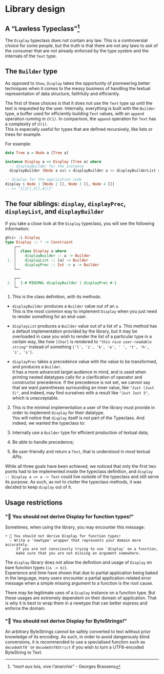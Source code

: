 # Library design 

## A “Lawless Typeclass”[^1]

The `Display` typeclass does not contain any law. This is a controversial choice for some people,
but the truth is that there are not any laws to ask of the consumer that are not already enforced
by the type system and the internals of the `Text` type.

## The `Builder` type

As opposed to `Show`, `Display` takes the opportunity of pionneering better techniques when it comes
to the messy business of handling the textual representation of data structure, faithfully and efficiently.

The first of these choices is that it does not use the `Text` type up until the text is requested by the
user. Internally, everything is built with the `Builder` type, a buffer used for efficiently building `Text`
values, with an `append` operation running in `𝛰(1)`. In comparison, the `append` operation for `Text` has a 
complexity of `𝛰(1)`.  
This is especially useful for types that are defined recursively, like lists or trees for example. 

For example: 
```haskell
data Tree a = Node a [Tree a]

instance Display a => Display (Tree a) where
  -- displayBuilder for the instance
  displayBuilder (Node a xs) = displayBuilder a <> displayBuilderList xs

-- display for the application code
display $ Node 1 [Node 2 [], Node 3 [], Node 4 []]
-- => "1[2[],3[],4[]]"
```


## The four siblings: `display`, `displayPrec`, `displayList`, and `displayBuilder`

If you take a close look at the `Display` typeclass, you will see the following information:

```haskell
ghci> :i Display
type Display :: * -> Constraint
    ┌──
    │  class Display a where
    │    displayBuilder :: a -> Builder
 1. │    displayList :: [a] -> Builder
    │    displayPrec :: Int -> a -> Builder
    └──

    ┌──
 2. │  {-# MINIMAL displayBuilder | displayPrec #-}
    └─
```

1. This is the class definition, with its methods.
  * `displayBuilder` produces a `Builder` value out of an `a`.  
     This is the most common way to implement `Display` when you just need to render something for an end-user.

  * `displayList` produces a `Builder` value out of a list of `a`.
     This method has a default implementation provided by the library, but it may be overloaded in case you
     wish to render the list of a particular type in a certain way, like how `[Char]` is rendered to `"this nice user-readable string"` instead of something `['l', 'i', 'k', 'e', ' ', 't', 'h', 'i', 's']`.

  * `displayPrec` takes a precedence value with the value to be transformed, and produces a `Builder`.  
     It has a more advanced target audience in mind, and is used when printing nested datatypes calls for a clarification of operator and constructor precedence.
     If the precedence is not set, we cannot say that we want parentheses surrounding an inner value, like `"Just (Just 5)"`, and indeed, may find ourselves
     with a result like `"Just Just 5"`, which is unacceptable.

2. This is the minimal implementation a user of the library must provide in order to implement `Display` for
their datatype.  
You will notice that `display` itself is not part of the Typeclass. And indeed, we wanted the typeclass to:

  1. Internally use a `Builder` type for efficient production of textual data;
  2. Be able to handle precedence;
  3. Be user-friendly and return a `Text`, that is understood in most textual APIs.

  While all three goals have been achieved, we noticed that only the first two points had to be implemented
  *inside* the typeclass definition, and `display :: Display a => a -> Text` could live outside of the typeclass
  and still serve its purpose. As such, as not to clutter the typeclass methods, it was decided to keep `display`
  out of it.

## Usage restrictions

### "🚫 You should not derive Display for function types!"

Sometimes, when using the library, you may encounter this message:

```
• 🚫 You should not derive Display for function types!                     
  💡 Write a 'newtype' wrapper that represents your domain more accurately.
     If you are not consciously trying to use `display` on a function,     
     make sure that you are not missing an argument somewhere.
```

The `display` library does not allow the definition and usage of `Display` on
bare function types (`(a -> b)`).  
Experience and time have shown that due to partial application being baked in the language,
many users encounter a partial application-related error message when a simple missing
argument to a function is the root cause.

There may be legitimate uses of a `Display` instance on a function type.
But these usages are extremely dependent on their domain of application.
That is why it is best to wrap them in a newtype that can better
express and enforce the domain.

### "🚫 You should not derive Display for ByteStrings!"

An arbitrary ByteStrings cannot be safely converted to text without prior knowledge of its encoding.
As such, in order to avoid dangerously blind conversions, it is recommended to use a specialised
function such as `decodeUtf8'` or `decodeUtf8Strict` if you wish to turn a UTF8-encoded ByteString
to Text.

[^1]: _"mort aux lois, vive l'anarchie"_ - Georges Brassens
